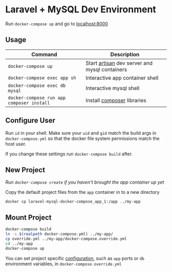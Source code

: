 # Laravel + MySQL Dev Environment

Run `docker-compose up` and go to [localhost:8000](http://localhost:8000)

## Usage

| Command                                   | Description
| ---                                       | ---
| `docker-compose up`                       | Start [artisan](https://laravel.com/docs/8.x/artisan) dev server and mysql containers
| `docker-compose exec app sh`              | Interactive app container shell
| `docker-compose exec db mysql`            | Interactive mysql shell
| `docker-compose run app composer install` | Install [composer](https://getcomposer.org/doc/00-intro.md) libraries

## Configure User

Run `id` in your shell. Make sure your `uid` and `gid` match the build args in `docker-compose.yml` so that the docker file system permissions match the host user.

If you change these settings run `docker-compose build` after.


## New Project

*Run `docker-compose create` if you haven't brought the app container up yet*

Copy the default project files from the `app` container in to a new directory

`docker cp laravel-mysql-docker-compose_app_1:/app ../my-app`

## Mount Project

```bash
docker-compose build
ln -s $(realpath docker-compose.yml) ../my-app/
cp override.yml ../my-app/docker-compose.override.yml
cd ../my-app
docker-compose up
```

You can set project specific [configuration](https://docs.docker.com/compose/compose-file/compose-file-v3/), such as `app` ports or `db` environment variables, in `docker-compose.override.yml`
